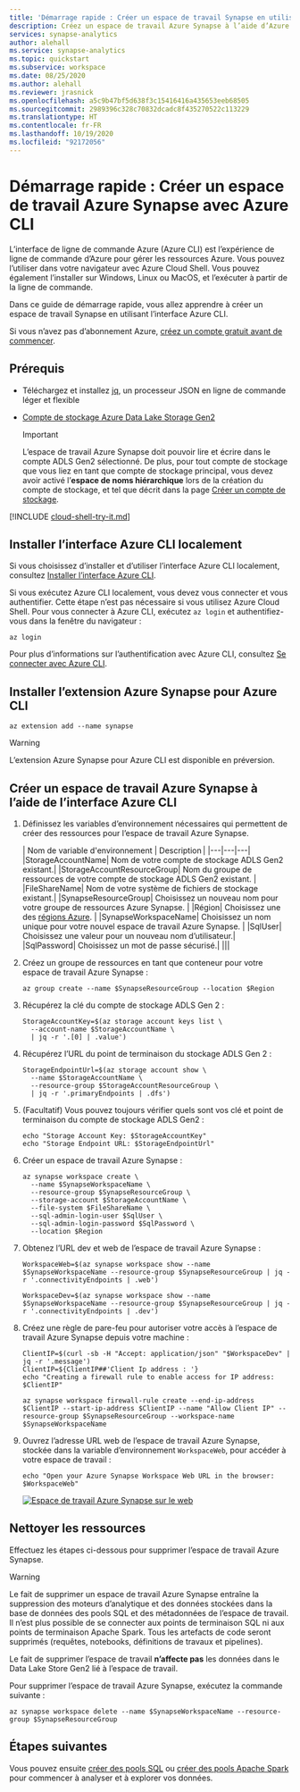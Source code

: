 ```yaml
---
title: 'Démarrage rapide : Créer un espace de travail Synapse en utilisant Azure CLI'
description: Créez un espace de travail Azure Synapse à l’aide d’Azure CLI en suivant les étapes décrites dans ce guide.
services: synapse-analytics
author: alehall
ms.service: synapse-analytics
ms.topic: quickstart
ms.subservice: workspace
ms.date: 08/25/2020
ms.author: alehall
ms.reviewer: jrasnick
ms.openlocfilehash: a5c9b47bf5d638f3c15416416a435653eeb68505
ms.sourcegitcommit: 2989396c328c70832dcadc8f435270522c113229
ms.translationtype: HT
ms.contentlocale: fr-FR
ms.lasthandoff: 10/19/2020
ms.locfileid: "92172056"
---
```

# <a name="quickstart-create-an-azure-synapse-workspace-with-azure-cli"></a>Démarrage rapide : Créer un espace de travail Azure Synapse avec Azure CLI

L’interface de ligne de commande Azure (Azure CLI) est l’expérience de ligne de commande d’Azure pour gérer les ressources Azure. Vous pouvez l’utiliser dans votre navigateur avec Azure Cloud Shell. Vous pouvez également l’installer sur Windows, Linux ou MacOS, et l’exécuter à partir de la ligne de commande.

Dans ce guide de démarrage rapide, vous allez apprendre à créer un espace de travail Synapse en utilisant l’interface Azure CLI.

Si vous n’avez pas d’abonnement Azure, [créez un compte gratuit avant de commencer](https://azure.microsoft.com/free/).

## <a name="prerequisites"></a>Prérequis

- Téléchargez et installez [jq](https://stedolan.github.io/jq/download/), un processeur JSON en ligne de commande léger et flexible
- [Compte de stockage Azure Data Lake Storage Gen2](../storage/common/storage-account-create.md?toc=/azure/synapse-analytics/toc.json&bc=/azure/synapse-analytics/breadcrumb/toc.json)

    > [!IMPORTANT]
    > L’espace de travail Azure Synapse doit pouvoir lire et écrire dans le compte ADLS Gen2 sélectionné. De plus, pour tout compte de stockage que vous liez en tant que compte de stockage principal, vous devez avoir activé l’**espace de noms hiérarchique** lors de la création du compte de stockage, et tel que décrit dans la page [Créer un compte de stockage](https://docs.microsoft.com/azure/storage/common/storage-account-create?tabs=azure-portal#create-a-storage-account). 

[!INCLUDE [cloud-shell-try-it.md](../../includes/cloud-shell-try-it.md)]

## <a name="install-the-azure-cli-locally"></a>Installer l’interface Azure CLI localement

Si vous choisissez d’installer et d’utiliser l’interface Azure CLI localement, consultez [Installer l’interface Azure CLI](/cli/azure/install-azure-cli).

Si vous exécutez Azure CLI localement, vous devez vous connecter et vous authentifier. Cette étape n’est pas nécessaire si vous utilisez Azure Cloud Shell. Pour vous connecter à Azure CLI, exécutez `az login` et authentifiez-vous dans la fenêtre du navigateur :

```azurecli
az login
```

Pour plus d’informations sur l’authentification avec Azure CLI, consultez [Se connecter avec Azure CLI](/cli/azure/authenticate-azure-cli).

## <a name="install-azure-synapse-extension-for-azure-cli"></a>Installer l’extension Azure Synapse pour Azure CLI

```azurecli
az extension add --name synapse
```

> [!WARNING]
> L’extension Azure Synapse pour Azure CLI est disponible en préversion.

## <a name="create-an-azure-synapse-workspace-using-the-azure-cli"></a>Créer un espace de travail Azure Synapse à l’aide de l’interface Azure CLI

1. Définissez les variables d’environnement nécessaires qui permettent de créer des ressources pour l’espace de travail Azure Synapse.

    | Nom de variable d'environnement | Description |
    |---|---|---|
    |StorageAccountName| Nom de votre compte de stockage ADLS Gen2 existant.|
    |StorageAccountResourceGroup| Nom du groupe de ressources de votre compte de stockage ADLS Gen2 existant. |
    |FileShareName| Nom de votre système de fichiers de stockage existant.|
    |SynapseResourceGroup| Choisissez un nouveau nom pour votre groupe de ressources Azure Synapse. |
    |Région| Choisissez une des [régions Azure](https://azure.microsoft.com/global-infrastructure/geographies/#overview). |
    |SynapseWorkspaceName| Choisissez un nom unique pour votre nouvel espace de travail Azure Synapse. |
    |SqlUser| Choisissez une valeur pour un nouveau nom d’utilisateur.|
    |SqlPassword| Choisissez un mot de passe sécurisé.|
    |||

2. Créez un groupe de ressources en tant que conteneur pour votre espace de travail Azure Synapse :
    ```azurecli
    az group create --name $SynapseResourceGroup --location $Region
    ```
3. Récupérez la clé du compte de stockage ADLS Gen 2 :
    ```azurecli
    StorageAccountKey=$(az storage account keys list \
      --account-name $StorageAccountName \
      | jq -r '.[0] | .value')
    ```
4. Récupérez l’URL du point de terminaison du stockage ADLS Gen 2 :
    ```azurecli
    StorageEndpointUrl=$(az storage account show \
      --name $StorageAccountName \
      --resource-group $StorageAccountResourceGroup \
      | jq -r '.primaryEndpoints | .dfs')
    ```

5. (Facultatif) Vous pouvez toujours vérifier quels sont vos clé et point de terminaison du compte de stockage ADLS Gen2 :
    ```azurecli
    echo "Storage Account Key: $StorageAccountKey"
    echo "Storage Endpoint URL: $StorageEndpointUrl"
    ```

6. Créer un espace de travail Azure Synapse :
    ```azurecli
    az synapse workspace create \
      --name $SynapseWorkspaceName \
      --resource-group $SynapseResourceGroup \
      --storage-account $StorageAccountName \
      --file-system $FileShareName \
      --sql-admin-login-user $SqlUser \
      --sql-admin-login-password $SqlPassword \
      --location $Region
    ```

7. Obtenez l’URL dev et web de l’espace de travail Azure Synapse :
    ```azurecli
    WorkspaceWeb=$(az synapse workspace show --name $SynapseWorkspaceName --resource-group $SynapseResourceGroup | jq -r '.connectivityEndpoints | .web')

    WorkspaceDev=$(az synapse workspace show --name $SynapseWorkspaceName --resource-group $SynapseResourceGroup | jq -r '.connectivityEndpoints | .dev')
    ```

8. Créez une règle de pare-feu pour autoriser votre accès à l’espace de travail Azure Synapse depuis votre machine :

    ```azurecli
    ClientIP=$(curl -sb -H "Accept: application/json" "$WorkspaceDev" | jq -r '.message')
    ClientIP=${ClientIP##'Client Ip address : '}
    echo "Creating a firewall rule to enable access for IP address: $ClientIP"

    az synapse workspace firewall-rule create --end-ip-address $ClientIP --start-ip-address $ClientIP --name "Allow Client IP" --resource-group $SynapseResourceGroup --workspace-name $SynapseWorkspaceName
    ```

9. Ouvrez l’adresse URL web de l’espace de travail Azure Synapse, stockée dans la variable d’environnement `WorkspaceWeb`, pour accéder à votre espace de travail :

    ```azurecli
    echo "Open your Azure Synapse Workspace Web URL in the browser: $WorkspaceWeb"
    ```
    
    [ ![Espace de travail Azure Synapse sur le web](media/quickstart-create-synapse-workspace-cli/create-workspace-cli-1.png) ](media/quickstart-create-synapse-workspace-cli/create-workspace-cli-1.png#lightbox)


## <a name="clean-up-resources"></a>Nettoyer les ressources

Effectuez les étapes ci-dessous pour supprimer l’espace de travail Azure Synapse.
> [!WARNING]
> Le fait de supprimer un espace de travail Azure Synapse entraîne la suppression des moteurs d’analytique et des données stockées dans la base de données des pools SQL et des métadonnées de l’espace de travail. Il n’est plus possible de se connecter aux points de terminaison SQL ni aux points de terminaison Apache Spark. Tous les artefacts de code seront supprimés (requêtes, notebooks, définitions de travaux et pipelines).
>
> Le fait de supprimer l’espace de travail **n’affecte pas** les données dans le Data Lake Store Gen2 lié à l’espace de travail.

Pour supprimer l’espace de travail Azure Synapse, exécutez la commande suivante :

```azurecli
az synapse workspace delete --name $SynapseWorkspaceName --resource-group $SynapseResourceGroup
```

## <a name="next-steps"></a>Étapes suivantes

Vous pouvez ensuite [créer des pools SQL](quickstart-create-sql-pool-studio.md) ou [créer des pools Apache Spark](quickstart-create-apache-spark-pool-studio.md) pour commencer à analyser et à explorer vos données.
